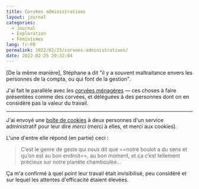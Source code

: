 ```yaml
---
title: Corvées administratives
layout: journal
categories:
  - Journal
  - Exploration
  - Féminismes
lang: fr-FR
permalink: 2022/02/25/corvees-administratives/
date: 2022-02-25 20:32:04
---
```


[De la même manière], Stéphane a dit "il y a souvent maltraitance envers les personnes de la compta, ou qui font de la gestion".

J'ai fait le parallèle avec les [corvées ménagères](/2022/02/25/corvees-menageres/) — ces choses à faire présentées comme des corvées, et déléguées à des personnes dont on en considère pas la valeur du travail.

---

J'ai envoyé une [boîte de cookies](https://www.mercicookie.com/) à deux personnes d'un service administratif pour leur dire _merci_ (merci à elles, et merci aux cookies).

L'une d'entre elle répond (en partie) ceci :

> C’est le genre de geste qui nous dit que ==notre boulot a du sens et qu’on est au bon endroit==, au bon moment, et ça c’est tellement précieux sur notre planète chamboulée…

Ça m'a confirmé à quel point leur travail était invisibilisé, peu considéré et sur lequel les attentes d'efficacité étaient élevées.

